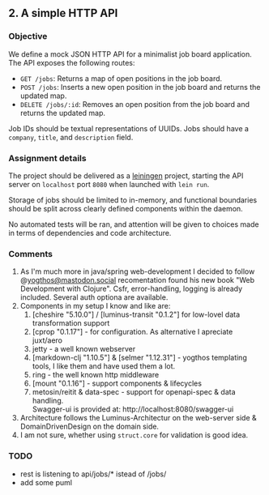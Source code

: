 ## 2. A simple HTTP API

### Objective

We define a mock JSON HTTP API for a minimalist job board
application. The API exposes the following routes:

- `GET /jobs`: Returns a map of open positions in the job board.
- `POST /jobs`: Inserts a new open position in the job board and
  returns the updated map.
- `DELETE /jobs/:id`: Removes an open position from the job board and
  returns the updated map.

Job IDs should be textual representations of UUIDs. Jobs should have
a `company`, `title`, and `description` field.

### Assignment details

The project should be delivered as a [leiningen](http://leiningen.org)
project, starting the API server on `localhost` port `8080` when
launched with `lein run`.

Storage of jobs should be limited to in-memory, and functional
boundaries should be split across clearly defined components within
the daemon.

No automated tests will be ran, and attention will be given to choices
made in terms of dependencies and code architecture.

### Comments
1. As I'm much more in java/spring web-development I decided to follow @yogthos@mastodon.social recomentation found his new book "Web Development with Clojure". Csfr, error-handling, logging is already included. Several auth optiona are available.
2. Components in my setup I know and like are:
    1. [cheshire "5.10.0"] / [luminus-transit "0.1.2"] for low-lovel data transformation support
    2. [cprop "0.1.17"] - for configuration. As alternative I apreciate juxt/aero
    3. jetty - a well known webserver
    4. [markdown-clj "1.10.5"] & [selmer "1.12.31"] - yogthos templating tools, I like them and have used them a lot.
    5. ring - the well known http middleware
    6. [mount "0.1.16"] - support components & lifecycles
    7. metosin/reitit & data-spec - support for openapi-spec & data handling.   
       Swagger-ui is provided at: http://localhost:8080/swagger-ui
3. Architecture follows the Luminus-Architectur on the web-server side & DomainDrivenDesign on the domain side.
3. I am not sure, whether using `struct.core` for validation is good idea. 

### TODO
* rest is listening to api/jobs/* istead of /jobs/
* add some puml
